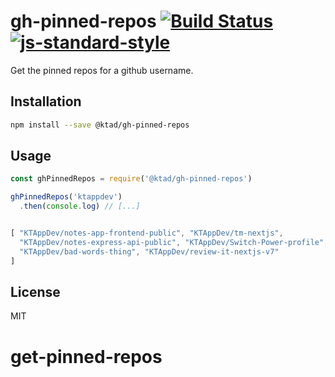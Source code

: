 # gh-pinned-repos [![Build Status](https://secure.travis-ci.org/johnotander/gh-pinned-repos.svg?branch=master)](https://travis-ci.org/johnotander/gh-pinned-repos) [![js-standard-style](https://img.shields.io/badge/code%20style-standard-brightgreen.svg?style=flat)](https://github.com/feross/standard)

Get the pinned repos for a github username.

## Installation

```bash
npm install --save @ktad/gh-pinned-repos
```

## Usage

```javascript
const ghPinnedRepos = require('@ktad/gh-pinned-repos')

ghPinnedRepos('ktappdev')
  .then(console.log) // [...]


[ "KTAppDev/notes-app-frontend-public", "KTAppDev/tm-nextjs",
  "KTAppDev/notes-express-api-public", "KTAppDev/Switch-Power-profile",
  "KTAppDev/bad-words-thing", "KTAppDev/review-it-nextjs-v7"
]
```

## License

MIT


# get-pinned-repos
